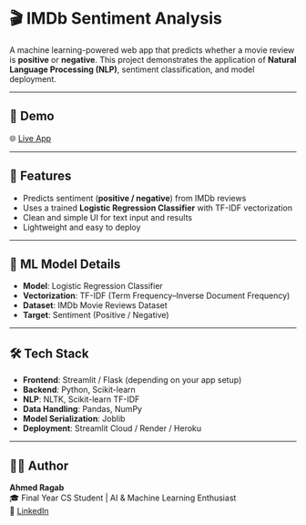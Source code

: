 # 🎬 IMDb Sentiment Analysis

A machine learning-powered web app that predicts whether a movie review is **positive** or **negative**. This project demonstrates the application of **Natural Language Processing (NLP)**, sentiment classification, and model deployment.

---

## 🚀 Demo

🌐 [Live App]([#](https://imdb-sentiment-analysis-jgnxtzby3uuwsimweuny3s.streamlit.app/))

---

## 📌 Features

- Predicts sentiment (**positive / negative**) from IMDb reviews  
- Uses a trained **Logistic Regression Classifier** with TF-IDF vectorization  
- Clean and simple UI for text input and results  
- Lightweight and easy to deploy  

---

## 🧠 ML Model Details

- **Model**: Logistic Regression Classifier  
- **Vectorization**: TF-IDF (Term Frequency–Inverse Document Frequency)  
- **Dataset**: IMDb Movie Reviews Dataset  
- **Target**: Sentiment (Positive / Negative)  

---

## 🛠 Tech Stack

- **Frontend**: Streamlit / Flask (depending on your app setup)  
- **Backend**: Python, Scikit-learn  
- **NLP**: NLTK, Scikit-learn TF-IDF  
- **Data Handling**: Pandas, NumPy  
- **Model Serialization**: Joblib  
- **Deployment**: Streamlit Cloud / Render / Heroku  

---

## 🙋‍♂️ Author

**Ahmed Ragab**  
🎓 Final Year CS Student | AI & Machine Learning Enthusiast  
🔗 [LinkedIn](https://www.linkedin.com/in/ahmed-ragab-29a547218/)

